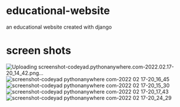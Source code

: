 # educational-website
an educational website created with django

# screen shots
![Uploading screenshot-codeyad.pythonanywhere.com-2022.02.17-20_14_42.png…]()
![screenshot-codeyad pythonanywhere com-2022 02 17-20_16_45](https://user-images.githubusercontent.com/85928258/154531331-0a860678-614f-488d-8442-e25c96bdd2dd.png)
![screenshot-codeyad pythonanywhere com-2022 02 17-20_15_30](https://user-images.githubusercontent.com/85928258/154531367-3f2ff958-b525-48b6-9002-b182bd8f3287.png)
![screenshot-codeyad pythonanywhere com-2022 02 17-20_17_43](https://user-images.githubusercontent.com/85928258/154531497-5bd8d10c-58a9-47f7-ae5a-f646025375bc.png)
![screenshot-codeyad pythonanywhere com-2022 02 17-20_24_29](https://user-images.githubusercontent.com/85928258/154531544-b083cec5-dc51-47f8-a5b2-a9258abfdfd3.png)

